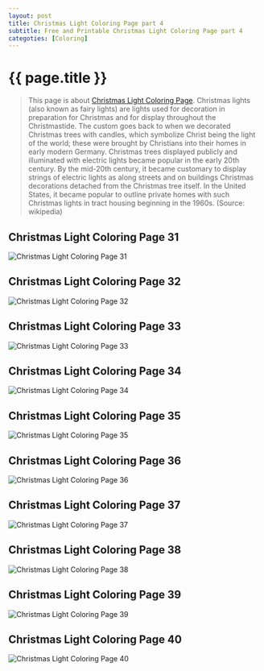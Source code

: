 ```yaml
---
layout: post
title: Christmas Light Coloring Page part 4
subtitle: Free and Printable Christmas Light Coloring Page part 4
categoties: [Coloring]
---
```

{{ page.title }}
================
> This page is about [Christmas Light Coloring Page](https://hoanghabelle.github.io/). Christmas lights (also known as fairy lights) are lights used for decoration in preparation for Christmas and for display throughout the Christmastide. The custom goes back to when we decorated Christmas trees with candles, which symbolize Christ being the light of the world; these were brought by Christians into their homes in early modern Germany. Christmas trees displayed publicly and illuminated with electric lights became popular in the early 20th century. By the mid-20th century, it became customary to display strings of electric lights as along streets and on buildings Christmas decorations detached from the Christmas tree itself. In the United States, it became popular to outline private homes with such Christmas lights in tract housing beginning in the 1960s. (Source: wikipedia)

## Christmas Light Coloring Page 31
![Christmas Light Coloring Page 31](https://hoanghabelle.github.io/images/Christmas-Light-Coloring-Page%20(31).jpg "Christmas Light Coloring Page 31")

## Christmas Light Coloring Page 32
![Christmas Light Coloring Page 32](https://hoanghabelle.github.io/images/Christmas-Light-Coloring-Page%20(32).jpg "Christmas Light Coloring Page 32")

## Christmas Light Coloring Page 33
![Christmas Light Coloring Page 33](https://hoanghabelle.github.io/images/Christmas-Light-Coloring-Page%20(33).jpg "Christmas Light Coloring Page 33")

## Christmas Light Coloring Page 34
![Christmas Light Coloring Page 34](https://hoanghabelle.github.io/images/Christmas-Light-Coloring-Page%20(34).jpg "Christmas Light Coloring Page 34")

<script async src="//pagead2.googlesyndication.com/pagead/js/adsbygoogle.js"></script><ins class="adsbygoogle" style="display:block" data-ad-format="fluid" data-ad-layout-key="-8i+1w-dq+e9+ft" data-ad-client="ca-pub-6753140515841889" data-ad-slot="6190446671"></ins> <script> (adsbygoogle = window.adsbygoogle || []).push({}); </script>

## Christmas Light Coloring Page 35
![Christmas Light Coloring Page 35](https://hoanghabelle.github.io/images/Christmas-Light-Coloring-Page%20(35).jpg "Christmas Light Coloring Page 35")

## Christmas Light Coloring Page 36
![Christmas Light Coloring Page 36](https://hoanghabelle.github.io/images/Christmas-Light-Coloring-Page%20(36).jpg "Christmas Light Coloring Page 36")

## Christmas Light Coloring Page 37
![Christmas Light Coloring Page 37](https://hoanghabelle.github.io/images/Christmas-Light-Coloring-Page%20(37).jpg "Christmas Light Coloring Page 37")

## Christmas Light Coloring Page 38
![Christmas Light Coloring Page 38](https://hoanghabelle.github.io/images/Christmas-Light-Coloring-Page%20(38).jpg "Christmas Light Coloring Page 38")

<script async src="//pagead2.googlesyndication.com/pagead/js/adsbygoogle.js"></script><ins class="adsbygoogle" style="display:block" data-ad-format="fluid" data-ad-layout-key="-8i+1w-dq+e9+ft" data-ad-client="ca-pub-6753140515841889" data-ad-slot="6190446671"></ins> <script> (adsbygoogle = window.adsbygoogle || []).push({}); </script>

## Christmas Light Coloring Page 39
![Christmas Light Coloring Page 39](https://hoanghabelle.github.io/images/Christmas-Light-Coloring-Page%20(39).jpg "Christmas Light Coloring Page 39")

## Christmas Light Coloring Page 40
![Christmas Light Coloring Page 40](https://hoanghabelle.github.io/images/Christmas-Light-Coloring-Page%20(40).jpg "Christmas Light Coloring Page 40")

